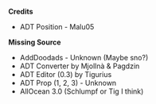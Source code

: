 **Credits**
* ADT Position - Malu05

**Missing Source**
* AddDoodads - Unknown (Maybe sno?)
* ADT Converter by Mjollnà & Pagdzin
* ADT Editor (0.3) by Tigurius
* ADT Prop (1, 2, 3) - Unknown
* AllOcean 3.0 (Schlumpf or Tig I think)
